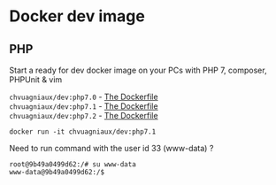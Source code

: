 # Docker dev image

## PHP
Start a ready for dev docker image on your PCs with PHP 7, composer, PHPUnit & vim  
 
`chvuagniaux/dev:php7.0` -  [The Dockerfile](php-7.0/Dockerfile)  
`chvuagniaux/dev:php7.1` -  [The Dockerfile](php-7.1/Dockerfile)  
`chvuagniaux/dev:php7.2` -  [The Dockerfile](php-7.2/Dockerfile)  

```
docker run -it chvuagniaux/dev:php7.1
```

Need to run command with the user id 33 (www-data) ?
```
root@9b49a0499d62:/# su www-data
www-data@9b49a0499d62:/$
```
